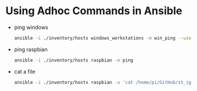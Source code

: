 # Using Adhoc Commands in Ansible

- ping windows

    ```bash
    ansible -i ./inventory/hosts windows_workstations -m win_ping --user jason
    ```

- ping raspbian

    ```bash
    ansible -i ./inventory/hosts raspbian -m ping
    ```

- cat a file

    ```bash
    ansible -i ./inventory/hosts raspbian -a 'cat /home/pi/GitHub/st_ignore_include_data.txt'
    ```
